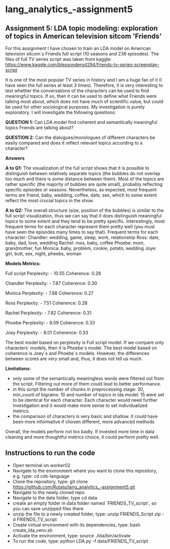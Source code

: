 # lang_analytics_-assignment5


## Assignment 5: LDA topic modeling: exploration of topics in American television sitcom 'Friends'


For this assignment I have chosen to train an LDA model on American television sitcom´s Friends full script (10 seasons and 236 episodes). The files of full TV series script was taken from kaggle: https://www.kaggle.com/blessondensil294/friends-tv-series-screenplay-script


It is one of the  most popular TV series in history and I am a huge fan of it (I have seen the full series at least 3 times). Therefore, it is very interesting to test whether the conversations of the characters can be used to find meaningful topics. If so, then it can be used to define what Friends were talking most about, which does not have much of scientific value, but could be used for other sociological purposes. My investigation is purely exploratory. I will investigate the following questions:

__QUESTION 1:__ Can LDA model find coherent and semantically meaningful topics Friends are talking about?

__QUESTION 2:__ Can the dialogues/monologues of different characters be easily compared and does it reflect relevant topics according to a character? 



__Answers__

__A to Q1:__ The visualization of the full script shows that it is possible to distinguish between relatively separate topics (the bubbles do not overlap too much and there is some distance between them). Most of the topics are rather specific (the majority of bubbles are quite small), probably reflecting  specific episodes or seasons. Nevertheless, as expected, most frequent terms are friend, baby, wedding, coffee, date, sex, which to some extent reflect the most crucial topics in the show.



__A to Q2:__ The overall structure (size, position of the bubbles) is similar to the full script visualization, thus we can say that it does distinguish meaningful topics to some extent and they tend to be pretty specific. Interestingly, most frequent terms for each character represent them pretty well (you must have seen the episodes many times to say that).
Frequent terms for each character:
	Chandler: wedding, game, sleep, work, relationship
	Ross: date, baby, dad, love, wedding
	Rachel: ross, baby, coffee
	Phoebe: mom, grandmother, fun
	Monica: baby, problem, cookie, potato, wedding
	Joye: girl, butt, sex, night, pheebs, woman


__Models Metrics:__

Full script
Perplexity: - 10.55
Coherence: 0.28

Chandler
Perplexity: - 7.87
Coherence: 0.30

Monica
Perplexity: - 7.88
Coherence: 0.27

Ross
Perplexity: - 7.51
Coherence: 0.28

Rachel
Perplexity: - 7.82
Coherence: 0.31

Phoebe
Perplexity: - 8.09
Coherence: 0.33

Joey
Perplexity: - 8.01
Coherence: 0.33

The best model based on perplexity is Full script model. If we compare only characters´ models, then it is Phoebe´s model.
The best model based on coherence is Joey´s and Phoebe´s models.
However, the differences between scores are very small and, thus, it does not tell us much.

__Limitations:__
- only some of the semantically meaningless words were filtered out from the script. Filtering out more of them could lead to better performance.
- in this script the number of chunks in preprocessing stage: 30, min_count of bigrams: 10 and number of topics in lda model: 15 were set to be identical for each character. Each character would need further investigation and it would make more sense to set individualized metrics.
- the comparison of characters is very basic and shallow. It could have been more informative if chosen different, more advanced methods


Overall, the models perform not too badly. If invested more time in data cleaning and more thoughtful metrics choice, it could perform pretty well.


## Instructions to run the code


- Open terminal on worker02
- Navigate to the environment where you want to clone this repository, e.g. type: cd cds-language
- Clone the repository, type: git clone https://github.com/Rutatu/lang_analytics_-assignment5.git
- Navigate to the newly cloned repo
- Navigate to the data folder, type cd data
- create an empty folder in data folder named ´FRIENDS_TV_script´, so you can save unzipped files there
- unzip the file to a newly created folder, type: unzip FRIENDS_Script.zip -d FRIENDS_TV_script
- Create virtual environment with its dependencies, type: bash create_lda_venv.sh
- Activate the environment, type: source ./lda/bin/activate
- To run the code, type: python LDA.py -f data/FRIENDS_TV_script
